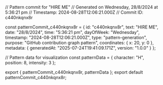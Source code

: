 // Pattern commit for "HIRE ME"
// Generated on Wednesday, 28/8/2024 at 5:36:21 pm
// Timestamp: 2024-08-28T12:06:21.000Z
// Commit ID: c440nkqnx8r

const patternCommit_c440nkqnx8r = {
  id: "c440nkqnx8r",
  text: "HIRE ME",
  date: "28/8/2024",
  time: "5:36:21 pm",
  dayOfWeek: "Wednesday",
  timestamp: "2024-08-28T12:06:21.000Z",
  type: "pattern-generation",
  purpose: "GitHub contribution graph pattern",
  coordinates: {
    x: 20,
    y: 0
  },
  metadata: {
    generatedAt: "2025-07-24T19:41:09.171Z",
    version: "1.0.0"
  }
};

// Pattern data for visualization
const patternData = {
  character: "H",
  position: 8,
  intensity: 3
};

export { patternCommit_c440nkqnx8r, patternData };
export default patternCommit_c440nkqnx8r;
